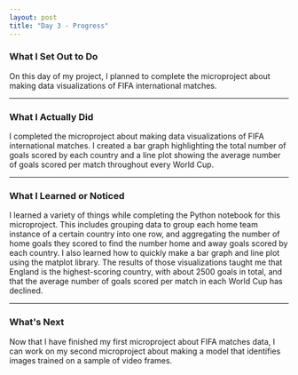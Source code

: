 ```yaml
---
layout: post
title: "Day 3 - Progress"
---
```


### What I Set Out to Do
On this day of my project, I planned to complete the microproject about making data visualizations of FIFA international matches.

---

### What I Actually Did

I completed the microproject about making data visualizations of FIFA international matches. I created a bar graph highlighting the total number of goals scored by each country and a line plot showing the average number of goals scored per match throughout every World Cup.

---

### What I Learned or Noticed


I learned a variety of things while completing the Python notebook for this microproject. This includes grouping data to group each home team instance of a certain country into one row, and aggregating the number of home goals they scored to find the number home and away goals scored by each country. I also learned how to quickly make a bar graph and line plot using the matplot library. The results of those visualizations taught me that England is the highest-scoring country, with about 2500 goals in total, and that the average number of goals scored per match in each World Cup has declined.

---

### What's Next

Now that I have finished my first microproject about FIFA matches data, I can work on my second microproject about making a model that identifies images trained on a sample of video frames.
